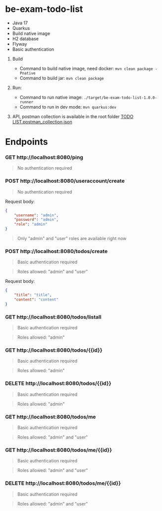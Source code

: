 # be-exam-todo-list
* Java 17
* Quarkus
* Build native image
* H2 database
* Flyway
* Basic authentication

1. Build
   * Command to build native image, need docker: ```mvn clean package -Pnative```
   * Command to build jar: ```mvn clean package```

2. Run:
   * Command to run native image: ```./target/be-exam-todo-list-1.0.0-runner```
   * Command to run in dev mode: ```mvn quarkus:dev```

3. API, postman collection is available in the root folder [TODO LIST.postman_collection.json](TODO%20LIST.postman_collection.json)

# Endpoints

### GET http://localhost:8080/ping
>No authentication required

### POST http://localhost:8080/useraccount/create
>No authentication required

Request body:

```json
{
    "username": "admin",
    "password": "admin",
    "role": "admin"
}
```

>Only "admin" and "user" roles are available right now

### POST http://localhost:8080/todos/create
>Basic authentication required

>Roles allowed: "admin" and "user"

Request body:

```json
{
    "title": "title",
    "content": "content"
}
```

### GET http://localhost:8080/todos/listall
>Basic authentication required

>Roles allowed: "admin"


### GET http://localhost:8080/todos/{{id}}
>Basic authentication required

>Roles allowed: "admin"

### DELETE http://localhost:8080/todos/{{id}}
>Basic authentication required

>Roles allowed: "admin"

### GET http://localhost:8080/todos/me
>Basic authentication required

>Roles allowed: "admin" and "user"

### GET http://localhost:8080/todos/me/{{id}}
>Basic authentication required

>Roles allowed: "admin" and "user"

### DELETE http://localhost:8080/todos/me/{{id}}
>Basic authentication required

>Roles allowed: "admin" and "user"
